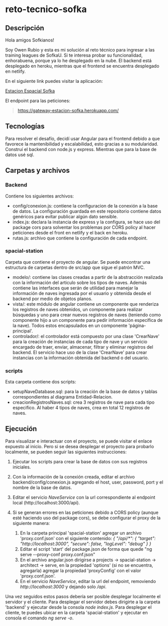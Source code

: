 # reto-tecnico-sofka

## Descripción

Hola amigos Sofkianos!

Soy Owen Rubio y esta es mi solución al reto técnico para ingresar a las training leagues de SofkaU. Si te interesa probar su funcionalidad, enhorabuena, porque ya lo he desplegado en la nube. El backend está desplegado en heroku, mientras que el frontend se encuentra desplegado en netlify.

En el siguiente link puedes visitar la aplicación:

[Estacion Espacial Sofka](https://estacion-sofka.netlify.app/)

El endpoint para las peticiones:

> https://gateway-estacion-sofka.herokuapp.com/
> 

## Tecnologías

Para resolver el desafío, decidí usar Angular para el frontend debido a que favorece la mantenibilidad y escalabilidad, esto gracias a su modularidad. Construí el backend con node.js y express. Mientras que para la base de datos usé sql.

## Carpetas y archivos

### Backend

Contiene los siguientes archivos:

- config/conexion.js: contiene la configuracion de la conexión a la base de datos. La configuración guardada en este repositorio contiene datos genéricos para evitar publicar algún dato sensible.
- index.js: declara la instancia de express y la configura, se hace uso del package cors para solventar los problemas por CORS policy al hacer peticiones desde el front en netlify y el back en heroku.
- rutas.js: archivo que contiene la configuración de cada endpoint.

### spacial-station

Carpeta que contiene el proyecto de angular. Se puede encontrar una estructura de carpetas dentro de src/app que sigue el patrón MVC.

- modelo/: contiene las clases creadas a partir de la abstracción realizada con la información del articulo sobre los tipos de naves. Además contiene las interfaces que serán de utilidad para manejar la información de naves ingresada por el usuario y obtenida desde el backend por medio de objetos planos.
- vista/: este módulo de angular contiene un componente que renderiza los registros de naves obtenidos, un componente para realizar búsquedas y uno para crear nuevos registros de naves (teniendo como componente hijo a un componente para pedir información específica de la nave). Todos estos encapsulados en un componente 'página-principal'.
- controlador/: el controlador está compuesto por una clase 'CrearNave' para la creación de instancias de cada tipo de nave y un servicio encargado de traer, enviar, almacenar, filtrar y eliminar registros del backend. El servicio hace uso de la clase 'CrearNave' para crear instancias con la información obtenida del backend o del usuario.

### scripts

Esta carpeta contiene dos scripts:

- setupNaveDatabase.sql: para la creación de la base de datos y tablas correspondientes al diagrama Entidad-Relacion.
- creacionRegistrosNaves.sql: crea 3 registros de nave para cada tipo especifico. Al haber 4 tipos de naves, crea en total 12 registros de naves.

## Ejecución

Para visualizar e interactuar con el proyecto, se puede visitar el enlace expuesto al inicio. Pero si se desea desplegar el proyecto para probarlo localmente, se pueden seguir las siguientes instrucciones:

1. Ejecutar los scripts para crear la base de datos con sus registros iniciales.
2. Con la información de la conexión creada, editar el archivo backend/config/conexion.js agregando el host, user, password, port y el nombre de la base de datos.
3. Editar el servicio _NaveService_ con la url correspondiente al endpoint local (http://localhost:3000/api).
4. Si se generan errores en las peticiones debido a CORS policy (aunque esté haciendo uso del package cors), se debe configurar el proxy de la siguiente manera:

    1. En la carpeta principal 'spacial-station' agregar un archivo 'proxy.conf.json' con el siguiente contenido: _{ "/api/*": { "target": "http://localhost:3000", "secure": false, "logLevel": "debug" } }_
    2. Editar el script 'start' del package.json de forma que quede "ng serve --proxy-conf proxy.conf.json"
    3. En el archivo angular.json dirigirse a projects -> spacial-station -> architect -> serve, en la propiedad 'options' (si no se encuentra, agregarla) agregar la propiedad 'proxyConfig' con el valor 'proxy.conf.json'.
    4. En el servicio _NaveService_, editar la url del endpoint, removiendo _http://localhost:3000_ y dejando solo _/api_.
    
Una vez seguidos estos pasos debería ser posible desplegar localmente el servidor y el cliente. Para desplegar el servidor debes dirigirte a la carpeta 'backend' y ejecutar desde la consola *node index.js*. Para desplegar el cliente, te puedes ubicar en la carpeta 'spacial-station' y ejecutar en consola el comando *ng serve -o*.
